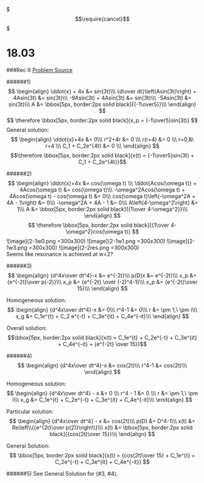 $$$\require{cancel}$$$

# 18.03
###Rec 9
[Problem Source](https://ocw.mit.edu/courses/mathematics/18-03-differential-equations-spring-2010/recitations/MIT18_03S10_rec_09.pdf)

######1)
$$
\begin{align}
\ddot{x} + 4x &= sin(3t)\\\
{d\over dt}\left(Asin(3t)\right) + 4Asin(3t) &= sin(3t)\\\
-9Asin(3t) + 4Asin(3t) &= sin(3t)\\\
-5Asin(3t) &= sin(3t)\\\
A &= \bbox[5px, border:2px solid black]{{-1\over5}}\\\
\end{align}
$$
$$
\therefore \bbox[5px, border:2px solid black]{x_p = {-1\over5}sin(3t)}
$$
General solution:
$$
\begin{align}
\ddot{x}+4x &= 0\\\
r^2+4r &= 0 \\\
r(r+4) &= 0 \\\
r=0,&\ r=4 \\\
C_1 + C_2e^{4t} &= 0 \\\
\end{align}
$$
$$\therefore \bbox[5px, border:2px solid black]{x(t) = {-1\over5}sin(3t) + C_1 + C_2e^{4t}}$$

######2)
$$
\begin{align}
\ddot{x}+4x &= cos(\omega t) \\\
\ddot{Acos(\omega t)} + 4Acos(\omega t) &= cos(\omega t)\\\
-\omega^2Acos(\omega t) + 4Acos(\omega t) - cos(\omega t) &= 0\\\
cos(\omega t)\left(-\omega^2A + 4A - 1\right) &= 0\\\
-\omega^2A + 4A - 1 &= 0\\\
A\left(4-\omega^2\right) &= 1\\\
A &= \bbox[5px, border:2px solid black]{{1\over 4-\omega^2}}\\\
\end{align}
$$
$$
\therefore \bbox[5px, border:2px solid black]{{1\over 4-\omega^2}cos(\omega t)}
$$
![image](2-1w0.png =300x300)
![image](2-1w1.png =300x300)
![image](2-1w3.png =300x300)
![image](2-2res.png =300x300)   
Seems like resonance is achieved at w=2?

######3)
$$
\begin{align}
{d^4x\over dt^4}-x &= e^{-2t}\\\
p(D)x &= e^{-2t}\\\
x_p &= {e^{-2t}\over p(-2)}\\\
x_p &= {e^{-2t} \over (-2)^4-1}\\\
x_p &= {e^{-2t}\over 15}\\\ 
\end{align}
$$

Homogeneous solution:
$$
\begin{align}
{d^4x\over dt^4}-x &= 0\\\
r^4-1 &= 0\\\
r &= \pm 1,\ \pm i\\\
x_g &= C_1e^{t} + C_2 e^{-t} + C_3e^{it} + C_4e^{-it}\\\
\end{align}
$$

Overall solution:
$$\bbox[5px, border:2px solid black]{x(t) = C_1e^{t} + C_2e^{-t} + C_3e^{it} + C_4e^{-it} + {e^{-2t} \over 15}}$$


######4)
$$
\begin{align}
{d^4x\over dt^4}-x &= cos(2t)\\\
r^4-1 &= cos(2t)\\\
\end{align}
$$	

Homogeneous solution:
$$
\begin{align}
{d^4x\over dt^4} - x &= 0 \\\
r^4 - 1 &= 0 \\\
r &= \pm 1,\ \pm i\\\
x_g &= C_1e^{t} + C_2e^{-t} + C_3e^{it} + C_4e^{-it}\\\
\end{align}
$$

Particular solution:
$$
\begin{align}
{d^4x\over dt^4} - x &= cos(2t)\\\
p(D) &= D^4-1\\\
x(t) &= Re\left\\{{e^{2t}\over p(2)}\right\\}\\\
x(t) &= \bbox[5px, border:2px solid black]{{cos(2t)\over 15}}\\\
\end{align}
$$

General Solution:
$$
\bbox[5px, border:2px solid black]{x(t) = {cos(2t)\over 15} + C_1e^{t} + C_2e^{-t} + C_3e^{it} + C_4e^{-it}}
$$

######5)
See General Solution for (#3, #4).
